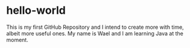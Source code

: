 # hello-world
This is my first GitHub Repository and I intend to create more with time, albeit more useful ones.
My name is Wael and I am learning Java at the moment. 
